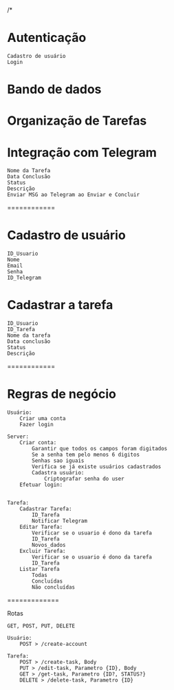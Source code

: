 /*
# Autenticação
	Cadastro de usuário
	Login

# Bando de dados

# Organização de Tarefas
# Integração com Telegram

	Nome da Tarefa
	Data Conclusão
	Status
	Descrição
	Enviar MSG ao Telegram ao Enviar e Concluir

============

# Cadastro de usuário
	ID_Usuario
	Nome
	Email
	Senha
	ID_Telegram

# Cadastrar a tarefa
	ID_Usuario
	ID_Tarefa
	Nome da tarefa
	Data conclusão
	Status
	Descrição

============

# Regras de negócio
	
	Usuário:
		Criar uma conta
		Fazer login
	
	Server:
		Criar conta:
			Garantir que todos os campos foram digitados
			Se a senha tem pelo menos 6 digitos
			Senhas sao iguais
			Verifica se já existe usuários cadastrados
			Cadastra usuário:
				Criptografar senha do user
		Efetuar login:


	Tarefa:
		Cadastrar Tarefa:
			ID_Tarefa
			Notificar Telegram
		Editar Tarefa:
			Verificar se o usuario é dono da tarefa
			ID_Tarefa
			Novos_dados
		Excluir Tarefa:
			Verificar se o usuario é dono da tarefa
			ID_Tarefa
		Listar Tarefa
			Todas
			Concluídas
			Não concluídas



=============

Rotas

	GET, POST, PUT, DELETE

	Usuário:
		POST > /create-account

	Tarefa:
		POST > /create-task, Body
		PUT > /edit-task, Parametro {ID}, Body
		GET > /get-task, Parametro {ID?, STATUS?}
		DELETE > /delete-task, Parametro {ID}



